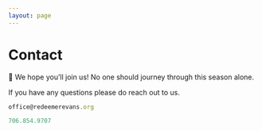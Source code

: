 ```yaml
---
layout: page
---
```


# Contact

💖 We hope you’ll join us! No one should journey through this season alone.

If you have any questions please do reach out to us.

```js !# 📨 Email
office@redeemerevans.org
```

```js !# 📱 Phone
706.854.9707
```
